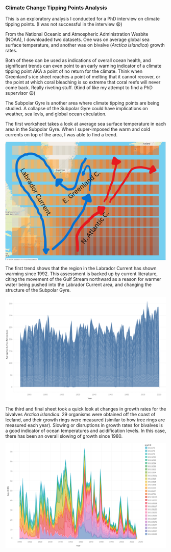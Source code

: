 ### Climate Change Tipping Points Analysis

This is an exploratory analysis I conducted for a PhD interview on climate tipping points. (I was not successful in the interview 😩)

From the National Oceanic and Atmospheric Administration Wesbite (NOAA), I downloaded two datasets. One was on average global sea surface temperature, and another was on bivalve (*Arctica islandica*) growth rates.

Both of these can be used as indications of overall ocean health, and significant trends can even point to an early warning indicator of a climate tipping point AKA a point of no return for the climate. Think when Greenland's ice sheet reaches a point of melting that it cannot recover, or the point at which coral bleaching is so extreme that coral reefs will never come back. Really riveting stuff. (Kind of like my attempt to find a PhD supervisor 😩)

The Subpolar Gyre is another area where climate tipping points are being studied. A collapse of the Subpolar Gyre could have implications on weather, sea levls, and global ocean circulation.

The first worksheet takes a look at average sea surface temperature in each area in the Subpolar Gyre. When I super-imposed the warm and cold currents on top of the area, I was able to find a trend.

<p align="left">
  <img src="https://github.com/amethystaurora-robo/Climate_change_analysis/blob/main/currents.png"/>
</p>

The first trend shows that the region in the Labrador Current has shown warming since 1992. This assessment is backed up by current literature, citing the movement of the Gulf Stream northward as a reason for warmer water being pushed into the Labrador Current area, and changing the structure of the Subpolar Gyre.

<p align="left">
  <img src="https://github.com/amethystaurora-robo/Climate_change_analysis/blob/main/labrador_current.png"/>
</p>


The third and final sheet took a quick look at changes in growth rates for the bivalves *Arctica islandica*. 29 organisms were obtained off the coast of Iceland, and their growth rings were measured (similar to how tree rings are measured each year). Slowing or disruptions in growth rates for bivalves is a good indicator of ocean temperatures and acidification levels. In this case, there has been an overall slowing of growth since 1980.

<p align="left">
  <img src="https://github.com/amethystaurora-robo/Climate_change_analysis/blob/main/bivalves.png"/>
</p>

